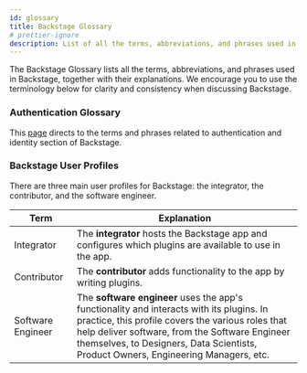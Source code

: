 ```yaml
---
id: glossary
title: Backstage Glossary
# prettier-ignore
description: List of all the terms, abbreviations, and phrases used in Backstage, together with their explanations.
---
```


The Backstage Glossary lists all the terms, abbreviations, and phrases used in
Backstage, together with their explanations. We encourage you to use the
terminology below for clarity and consistency when discussing Backstage.

### Authentication Glossary

This [page](./auth/glossary.md) directs to the terms and phrases related to
authentication and identity section of Backstage.

### Backstage User Profiles

There are three main user profiles for Backstage: the integrator, the
contributor, and the software engineer.

| Term              | Explanation                                                                                                                                                                                                                                                                            |
| ----------------- | -------------------------------------------------------------------------------------------------------------------------------------------------------------------------------------------------------------------------------------------------------------------------------------- |
| Integrator        | The **integrator** hosts the Backstage app and configures which plugins are available to use in the app.                                                                                                                                                                               |
| Contributor       | The **contributor** adds functionality to the app by writing plugins.                                                                                                                                                                                                                  |
| Software Engineer | The **software engineer** uses the app's functionality and interacts with its plugins. In practice, this profile covers the various roles that help deliver software, from the Software Engineer themselves, to Designers, Data Scientists, Product Owners, Engineering Managers, etc. |
